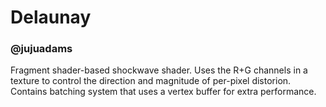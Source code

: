# Delaunay
### @jujuadams
Fragment shader-based shockwave shader. Uses the R+G channels in a texture to control the direction and magnitude of per-pixel distorion. Contains batching system that uses a vertex buffer for extra performance.
